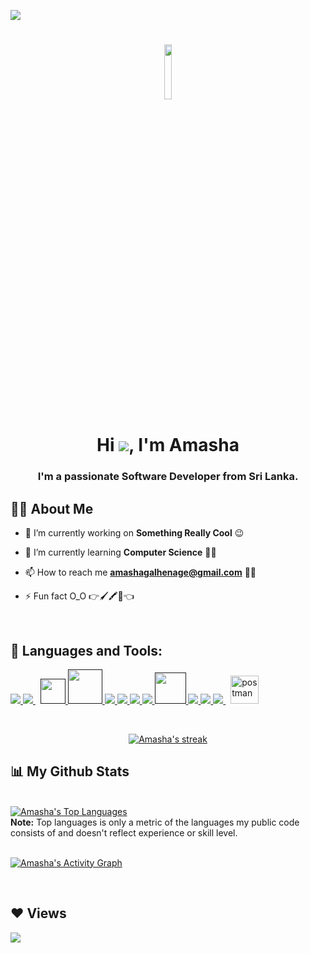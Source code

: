 <p>
 <img src="https://readme-typing-svg.herokuapp.com?&font=IBM+Plex+Sans&color&size=20&lines=Welcome+to+my+GitHub+Profile!;I'm+a+Developer👩‍💻;" />
</p>

<a href="#"><h1 align="center"><img width="15%" height="auto" src="https://cdn-icons-png.flaticon.com/512/2463/2463478.png" height="10px"/></h1></a>

<h1 align="center">Hi <img src="https://raw.githubusercontent.com/MartinHeinz/MartinHeinz/master/wave.gif" >, I'm Amasha
</h1>
<h3 align="center">I'm a passionate Software Developer from Sri Lanka.</h3>

## 🙋‍♂️ About Me

- 🔭 I’m currently working on **Something Really Cool** 😉

- 🌱 I’m currently learning **Computer Science** 👩‍💻

- 📫 How to reach me **amashagalhenage@gmail.com** 🙋‍♀️

- ⚡ Fun fact  O_O 👉🖌🖍🖤👈

<br/>

## 🚀 Languages and Tools:

<p align="left"> 
    <a href="https://www.java.com" target="_blank"> <img src="https://img.icons8.com/color/48/000000/java-coffee-cup-logo.png"/> </a>
    <a style="padding-right:8px;" href="https://www.mysql.com/" target="_blank"> <img src="https://img.icons8.com/fluent/50/000000/mysql-logo.png"/> </a>
    <a href="" target="_blank"> <img src="https://www.vectorlogo.zone/logos/hibernate/hibernate-icon.svg"/ width="40"> </a>
    <a href="" target="_blank"> <img src="https://icons.iconarchive.com/icons/aha-soft/large-seo/128/SEO-icon.png"/ width="55"> </a>
    <a href="https://www.w3.org/html/" target="_blank"> <img src="https://img.icons8.com/color/48/000000/html-5.png"/> </a> 
    <a href="https://www.w3schools.com/css/" target="_blank"> <img src="https://img.icons8.com/color/48/000000/css3.png"/> </a> 
    <a href="https://developer.mozilla.org/en-US/docs/Web/JavaScript" target="_blank"> <img src="https://img.icons8.com/color/48/000000/javascript.png"/> </a> 
    <a href="https://getbootstrap.com" target="_blank"> <img src="https://img.icons8.com/color/48/000000/bootstrap.png"/> </a> 
    <a href="" target="_blank"> <img src="https://img.icons8.com/color/2x/tomcat.png"/ width="50"> </a> 
    <a href="https://reactjs.org/" target="_blank"> <img src="https://img.icons8.com/color/48/000000/react-native.png"/> </a>
    <a href="https://spring.io/projects/spring-boot" target="_blank"> <img src="https://img.icons8.com/color/48/000000/spring-logo.png"/> </a> 
    <a style="padding-right:8px;" href="https://nodejs.org" target="_blank"> <img src="https://img.icons8.com/color/48/000000/nodejs.png"/> </a> 
    <a href="https://postman.com" target="_blank"> <img src="https://www.vectorlogo.zone/logos/getpostman/getpostman-icon.svg" alt="postman" width="45" height="45"/></a>   
</p>

<!-- [![React Badge](https://img.shields.io/badge/-React-61DBFB?style=for-the-badge&labelColor=black&logo=react&logoColor=61DBFB)](#)  [![Javascript Badge](https://img.shields.io/badge/-Javascript-F0DB4F?style=for-the-badge&labelColor=black&logo=javascript&logoColor=F0DB4F)](#) [![Typescript Badge](https://img.shields.io/badge/-Typescript-007acc?style=for-the-badge&labelColor=black&logo=typescript&logoColor=007acc)](#) [![Nodejs Badge](https://img.shields.io/badge/-Nodejs-3C873A?style=for-the-badge&labelColor=black&logo=node.js&logoColor=3C873A)](#) [![GraphQL Badge](https://img.shields.io/badge/-GraphQl-e535ab?style=for-the-badge&labelColor=black&logo=node.js&logoColor=e535ab)](#) -->
<br/>

<p align="center">
    <a href="https://github.com/Amasha2000/github-readme-streak-stats">
        <img title="🔥 Get streak stats for your profile at git.io/streak-stats" alt="Amasha's streak" src="https://github-readme-streak-stats.herokuapp.com/?user=Amasha2000&theme=black-ice&hide_border=true&stroke=0000&background=060A0CD0"/>
    </a>
</p>

## 📊 My Github Stats

  <br/>
  <a href="https://github.com/Amasha2000/github-readme-stats"><img alt="Amasha's Top Languages" src="https://github-readme-stats.vercel.app/api/top-langs/?username=Amasha2000&langs_count=8&count_private=true&layout=compact&theme=react&hide_border=true&bg_color=0D1117" /></a>
  <br/>
  <b>Note:</b> Top languages is only a metric of the languages my public code consists of and doesn't reflect experience or skill level.


<br/>
<br/>

<a href="https://github.com/Amasha2000/github-readme-activity-graph"><img alt="Amasha's Activity Graph" src="https://activity-graph.herokuapp.com/graph?username=Amasha2000&bg_color=0D1117&color=5BCDEC&line=5BCDEC&point=FFFFFF&hide_border=true" /></a>

<br/>

## ❤ Views 
<a href="https://github.com/Meghna-DAS/github-profile-views-counter">
    <img src="https://komarev.com/ghpvc/?username=Amasha2000">
</a>
